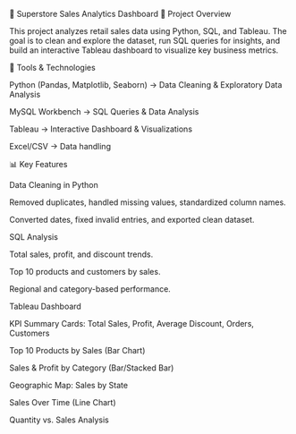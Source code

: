 🛒 Superstore Sales Analytics Dashboard
📌 Project Overview

This project analyzes retail sales data using Python, SQL, and Tableau.
The goal is to clean and explore the dataset, run SQL queries for insights, and build an interactive Tableau dashboard to visualize key business metrics.

🔧 Tools & Technologies

Python (Pandas, Matplotlib, Seaborn) → Data Cleaning & Exploratory Data Analysis

MySQL Workbench → SQL Queries & Data Analysis

Tableau → Interactive Dashboard & Visualizations

Excel/CSV → Data handling

📊 Key Features

Data Cleaning in Python

Removed duplicates, handled missing values, standardized column names.

Converted dates, fixed invalid entries, and exported clean dataset.

SQL Analysis

Total sales, profit, and discount trends.

Top 10 products and customers by sales.

Regional and category-based performance.

Tableau Dashboard

KPI Summary Cards: Total Sales, Profit, Average Discount, Orders, Customers

Top 10 Products by Sales (Bar Chart)

Sales & Profit by Category (Bar/Stacked Bar)

Geographic Map: Sales by State

Sales Over Time (Line Chart)

Quantity vs. Sales Analysis
